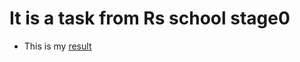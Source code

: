 # It is a task from Rs school stage0
- This is my [result](https://ich-kirich.github.io/header_block/)
